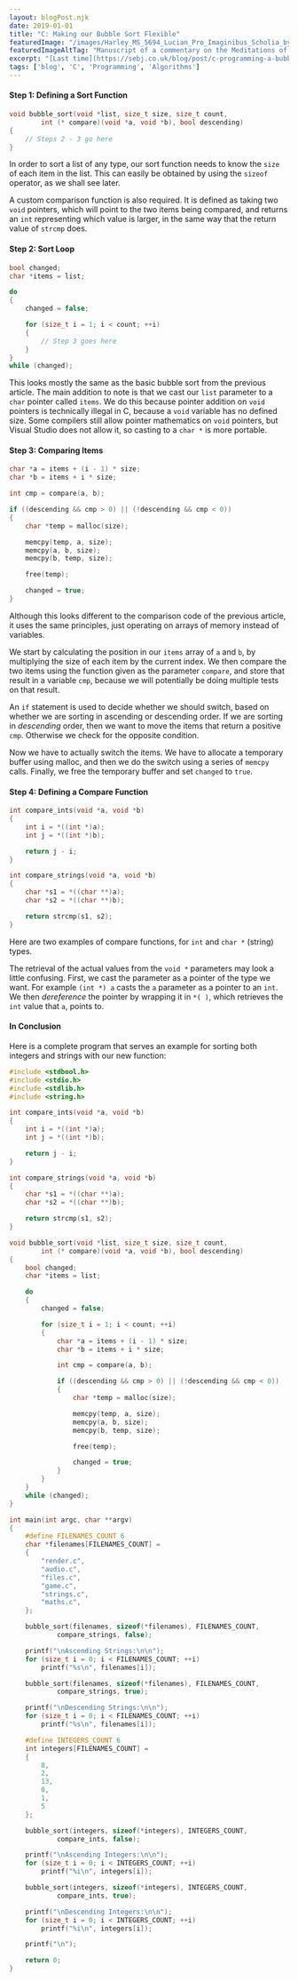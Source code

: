 ```yaml
---
layout: blogPost.njk
date: 2019-01-01
title: "C: Making our Bubble Sort Flexible"
featuredImage: "/images/Harley_MS_5694_Lucian_Pro_Imaginibus_Scholia_by_Arethas_from_the_British_Library.jpg"
featuredImageAltTag: "Manuscript of a commentary on the Meditations of Marcus Aurelius."
excerpt: "[Last time](https://sebj.co.uk/blog/post/c-programming-a-bubble-sort/) we implemented a basic bubble sort algorithm in C. It only worked on strings, and was thus very limited. In this article we will be making a more flexible bubble sort that can work on any type."
tags: ['blog', 'C', 'Programming', 'Algorithms']
---
```


#### Step 1: Defining a Sort Function

```c
void bubble_sort(void *list, size_t size, size_t count, 
        int (* compare)(void *a, void *b), bool descending)
{
    // Steps 2 - 3 go here
}
```

In order to sort a list of any type, our sort function needs to know the `size` of each item in the list. This can easily be obtained by using the `sizeof` operator, as we shall see later.

A custom comparison function is also required. It is defined as taking two `void` pointers, which will point to the two items being compared, and returns an `int` representing which value is larger, in the same way that the return value of `strcmp` does.

#### Step 2: Sort Loop

```c
bool changed;
char *items = list;

do 
{
    changed = false;

    for (size_t i = 1; i < count; ++i)
    {
        // Step 3 goes here
    }
}
while (changed);
```

This looks mostly the same as the basic bubble sort from the previous article. The main addition to note is that we cast our `list` parameter to a `char` pointer called `items`. We do this because pointer addition on `void` pointers is technically illegal in C, because a `void` variable has no defined size. Some compilers still allow pointer mathematics on `void` pointers, but Visual Studio does not allow it, so casting to a `char *` is more portable.

#### Step 3: Comparing Items

```c
char *a = items + (i - 1) * size;
char *b = items + i * size;

int cmp = compare(a, b);

if ((descending && cmp > 0) || (!descending && cmp < 0))
{
    char *temp = malloc(size);

    memcpy(temp, a, size);
    memcpy(a, b, size);
    memcpy(b, temp, size);

    free(temp);

    changed = true;
}
```

Although this looks different to the comparison code of the previous article, it uses the same principles, just operating on arrays of memory instead of variables.

We start by calculating the position in our `items` array of `a` and `b`, by multiplying the size of each item by the current index. We then compare the two items using the function given as the parameter `compare`, and store that result in a variable `cmp`, because we will potentially be doing multiple tests on that result.

An `if` statement is used to decide whether we should switch, based on whether we are sorting in ascending or descending order. If we are sorting in *descending* order, then we want to move the items that return a positive `cmp`. Otherwise we check for the opposite condition.

Now we have to actually switch the items. We have to allocate a temporary buffer using malloc, and then we do the switch using a series of `memcpy` calls. Finally, we free the temporary buffer and set `changed` to `true`.

#### Step 4: Defining a Compare Function

```c
int compare_ints(void *a, void *b)
{
    int i = *((int *)a);
    int j = *((int *)b);

    return j - i;
}

int compare_strings(void *a, void *b)
{
    char *s1 = *((char **)a);
    char *s2 = *((char **)b);

    return strcmp(s1, s2);
}
```

Here are two examples of compare functions, for `int` and `char *` (string) types.

The retrieval of the actual values from the `void *` parameters may look a little confusing. First, we cast the parameter as a pointer of the type we want. For example `(int *) a` casts the `a` parameter as a pointer to an `int`. We then *dereference* the pointer by wrapping it in `*( )`, which retrieves the `int` value that `a`, points to.

#### In Conclusion

Here is a complete program that serves an example for sorting both integers and strings with our new function:

```c
#include <stdbool.h>
#include <stdio.h>
#include <stdlib.h>
#include <string.h>

int compare_ints(void *a, void *b)
{
    int i = *((int *)a);
    int j = *((int *)b);

    return j - i;
}

int compare_strings(void *a, void *b)
{
    char *s1 = *((char **)a);
    char *s2 = *((char **)b);

    return strcmp(s1, s2);
}

void bubble_sort(void *list, size_t size, size_t count, 
        int (* compare)(void *a, void *b), bool descending)
{
    bool changed;
    char *items = list;

    do 
    {
        changed = false;

        for (size_t i = 1; i < count; ++i)
        {
            char *a = items + (i - 1) * size;
            char *b = items + i * size;

            int cmp = compare(a, b);

            if ((descending && cmp > 0) || (!descending && cmp < 0))
            {
                char *temp = malloc(size);

                memcpy(temp, a, size);
                memcpy(a, b, size);
                memcpy(b, temp, size);

                free(temp);

                changed = true;
            }
        }
    }
    while (changed);
}

int main(int argc, char **argv)
{
    #define FILENAMES_COUNT 6
    char *filenames[FILENAMES_COUNT] = 
    {
        "render.c",
        "audio.c",
        "files.c",
        "game.c",
        "strings.c",
        "maths.c",
    };

    bubble_sort(filenames, sizeof(*filenames), FILENAMES_COUNT, 
            compare_strings, false);

    printf("\nAscending Strings:\n\n");
    for (size_t i = 0; i < FILENAMES_COUNT; ++i)
        printf("%s\n", filenames[i]);

    bubble_sort(filenames, sizeof(*filenames), FILENAMES_COUNT, 
            compare_strings, true);

    printf("\nDescending Strings:\n\n");
    for (size_t i = 0; i < FILENAMES_COUNT; ++i)
        printf("%s\n", filenames[i]);

    #define INTEGERS_COUNT 6
    int integers[FILENAMES_COUNT] = 
    {
        8,
        2,
        13,
        0,
        1,
        5
    };

    bubble_sort(integers, sizeof(*integers), INTEGERS_COUNT, 
            compare_ints, false);

    printf("\nAscending Integers:\n\n");
    for (size_t i = 0; i < INTEGERS_COUNT; ++i)
        printf("%i\n", integers[i]);

    bubble_sort(integers, sizeof(*integers), INTEGERS_COUNT, 
            compare_ints, true);

    printf("\nDescending Integers:\n\n");
    for (size_t i = 0; i < INTEGERS_COUNT; ++i)
        printf("%i\n", integers[i]);

    printf("\n");

    return 0;
}
```
